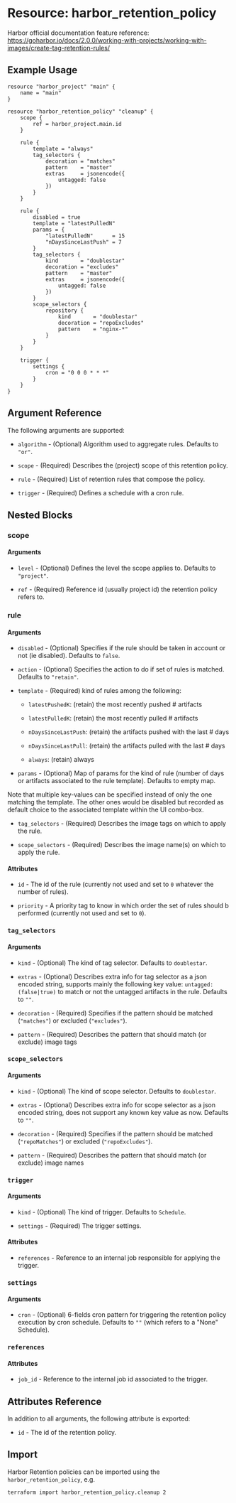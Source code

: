 # Resource: harbor_retention_policy

Harbor official documentation feature reference: https://goharbor.io/docs/2.0.0/working-with-projects/working-with-images/create-tag-retention-rules/

## Example Usage

```hcl
resource "harbor_project" "main" {
    name = "main"
}

resource "harbor_retention_policy" "cleanup" {
    scope {
        ref = harbor_project.main.id
    }

    rule {
        template = "always"
        tag_selectors {
            decoration = "matches"
            pattern    = "master"
            extras     = jsonencode({
                untagged: false
            })
        }
    }

    rule {
        disabled = true
        template = "latestPulledN"
        params = {
            "latestPulledN"      = 15
            "nDaysSinceLastPush" = 7
        }
        tag_selectors {
            kind       = "doublestar"
            decoration = "excludes"
            pattern    = "master"
            extras     = jsonencode({
                untagged: false
            })
        }
        scope_selectors {
            repository {
                kind       = "doublestar"
                decoration = "repoExcludes"
                pattern    = "nginx-*"
            }
        }
    }

    trigger {
        settings {
            cron = "0 0 0 * * *"
        }
    }
}
```

## Argument Reference

The following arguments are supported:

* `algorithm` - (Optional) Algorithm used to aggregate rules. Defaults to `"or"`.

* `scope` - (Required) Describes the (project) scope of this retention policy.

* `rule` - (Required) List of retention rules that compose the policy.

* `trigger` - (Required) Defines a schedule with a cron rule.

## Nested Blocks

### scope

#### Arguments

* `level` - (Optional) Defines the level the scope applies to. Defaults to `"project"`.

* `ref` - (Required) Reference id (usually project id) the retention policy refers to.

### rule

#### Arguments

* `disabled` - (Optional) Specifies if the rule should be taken in account or not (ie disabled). Defaults to `false`.

* `action` - (Optional) Specifies the action to do if set of rules is matched. Defaults to `"retain"`.

* `template` - (Required) kind of rules among the following:

  * `latestPushedK`: (retain) the most recently pushed # artifacts

  * `latestPulledK`: (retain) the most recently pulled # artifacts

  * `nDaysSinceLastPush`: (retain) the artifacts pushed with the last # days

  * `nDaysSinceLastPull`: (retain) the artifacts pulled with the last # days

  * `always`: (retain) always

* `params` - (Optional) Map of params for the kind of rule (number of days or artifacts associated to the rule template). Defaults to empty map.

Note that multiple key-values can be specified instead of only the one matching the template. The other ones would be disabled but recorded as default choice to the associated template within the UI combo-box.

* `tag_selectors` - (Required) Describes the image tags on which to apply the rule.

* `scope_selectors` - (Required) Describes the image name(s) on which to apply the rule.

#### Attributes

* `id` - The id of the rule (currently not used and set to `0` whatever the number of rules).

* `priority` - A priority tag to know in which order the set of rules should b performed (currently not used and set to `0`).

### `tag_selectors`

#### Arguments

* `kind` - (Optional) The kind of tag selector. Defaults to `doublestar`.

* `extras` - (Optional) Describes extra info for tag selector as a json encoded string, supports mainly the following key value: `untagged: (false|true)` to match or not the untagged artifacts in the rule. Defaults to `""`.

* `decoration` - (Required) Specifies if the pattern should be matched (`"matches"`) or excluded (`"excludes"`).

* `pattern` - (Required) Describes the pattern that should match (or exclude) image tags

### `scope_selectors`

#### Arguments

* `kind` - (Optional) The kind of scope selector. Defaults to `doublestar`.

* `extras` - (Optional) Describes extra info for scope selector as a json encoded string, does not support any known key value as now. Defaults to `""`.

* `decoration` - (Required) Specifies if the pattern should be matched (`"repoMatches"`) or excluded (`"repoExcludes"`).

* `pattern` - (Required) Describes the pattern that should match (or exclude) image names

### `trigger`

#### Arguments

* `kind` - (Optional) The kind of trigger. Defaults to `Schedule`.

* `settings` - (Required) The trigger settings.

#### Attributes

* `references` - Reference to an internal job responsible for applying the trigger.

### `settings`

#### Arguments

* `cron` - (Optional) 6-fields cron pattern for triggering the retention policy execution by cron schedule. Defaults to `""` (which refers to a "None" Schedule).

### `references`

#### Attributes

* `job_id` - Reference to the internal job id associated to the trigger.

## Attributes Reference

In addition to all arguments, the following attribute is exported:

* `id` - The id of the retention policy.

## Import

Harbor Retention policies can be imported using the `harbor_retention_policy`, e.g.

```sh
terraform import harbor_retention_policy.cleanup 2
```

